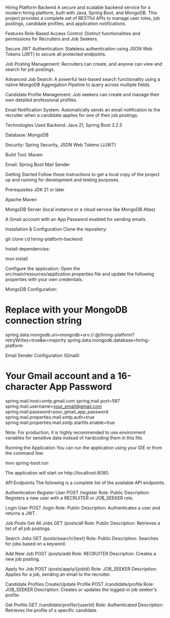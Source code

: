 Hiring Platform Backend
A secure and scalable backend service for a modern hiring platform, built with Java, Spring Boot, and MongoDB. This project provides a complete set of RESTful APIs to manage user roles, job postings, candidate profiles, and application notifications.

Features
Role-Based Access Control: Distinct functionalities and permissions for Recruiters and Job Seekers.

Secure JWT Authentication: Stateless authentication using JSON Web Tokens (JWT) to secure all protected endpoints.

Job Posting Management: Recruiters can create, and anyone can view and search for job postings.

Advanced Job Search: A powerful text-based search functionality using a native MongoDB Aggregation Pipeline to query across multiple fields.

Candidate Profile Management: Job seekers can create and manage their own detailed professional profiles.

Email Notification System: Automatically sends an email notification to the recruiter when a candidate applies for one of their job postings.

Technologies Used
Backend: Java 21, Spring Boot 3.2.5

Database: MongoDB

Security: Spring Security, JSON Web Tokens (JJWT)

Build Tool: Maven

Email: Spring Boot Mail Sender

Getting Started
Follow these instructions to get a local copy of the project up and running for development and testing purposes.

Prerequisites
JDK 21 or later

Apache Maven

MongoDB Server (local instance or a cloud service like MongoDB Atlas)

A Gmail account with an App Password enabled for sending emails.

Installation & Configuration
Clone the repository:

git clone <your-repository-url>
cd hiring-platform-backend

Install dependencies:

mvn install

Configure the application:
Open the src/main/resources/application.properties file and update the following properties with your own credentials.

MongoDB Configuration:

# Replace with your MongoDB connection string
spring.data.mongodb.uri=mongodb+srv://<username>:<password>@<cluster-url>/hiring-platform?retryWrites=true&w=majority
spring.data.mongodb.database=hiring-platform

Email Sender Configuration (Gmail):

# Your Gmail account and a 16-character App Password
spring.mail.host=smtp.gmail.com
spring.mail.port=587
spring.mail.username=your_email@gmail.com
spring.mail.password=your_gmail_app_password
spring.mail.properties.mail.smtp.auth=true
spring.mail.properties.mail.smtp.starttls.enable=true

Note: For production, it is highly recommended to use environment variables for sensitive data instead of hardcoding them in this file.

Running the Application
You can run the application using your IDE or from the command line:

mvn spring-boot:run

The application will start on http://localhost:8080.

API Endpoints
The following is a complete list of the available API endpoints.

Authentication
Register User
POST   /register
Role: Public
Description: Registers a new user with a RECRUITER or JOB_SEEKER role.

Login User
POST   /login
Role: Public
Description: Authenticates a user and returns a JWT.

Job Posts
Get All Jobs
GET    /posts/all
Role: Public
Description: Retrieves a list of all job postings.

Search Jobs
GET    /posts/search/{text}
Role: Public
Description: Searches for jobs based on a keyword.

Add New Job
POST   /posts/add
Role: RECRUITER
Description: Creates a new job posting.

Apply for Job
POST   /posts/apply/{jobId}
Role: JOB_SEEKER
Description: Applies for a job, sending an email to the recruiter.

Candidate Profiles
Create/Update Profile
POST   /candidate/profile
Role: JOB_SEEKER
Description: Creates or updates the logged-in job seeker's profile.

Get Profile
GET    /candidate/profile/{userId}
Role: Authenticated
Description: Retrieves the profile of a specific candidate.
